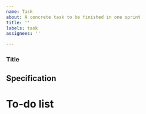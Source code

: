 ```yaml
---
name: Task
about: A concrete task to be finished in one sprint
title: ''
labels: task
assignees: ''

---
```


### Title
## Specification
# To-do list
